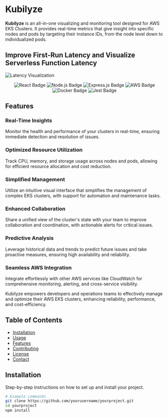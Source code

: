 # Kubilyze

**Kubilyze** is an all-in-one visualizing and monitoring tool designed for AWS EKS Clusters. It provides real-time metrics that give insight into specific nodes and pods by targeting their instance IDs, from the node level down to individualized pods.

## Improve First-Run Latency and Visualize Serverless Function Latency

![Latency Visualization](latency-visualization.png)

<div align="center">
    <img src="https://img.shields.io/badge/React-61DAFB?style=for-the-badge&logo=react&logoColor=white" alt="React Badge"/>
    <img src="https://img.shields.io/badge/Node.js-339933?style=for-the-badge&logo=nodedotjs&logoColor=white" alt="Node.js Badge"/>
    <img src="https://img.shields.io/badge/Express.js-000000?style=for-the-badge&logo=express&logoColor=white" alt="Express.js Badge"/>
    <img src="https://img.shields.io/badge/AWS-232F3E?style=for-the-badge&logo=amazonaws&logoColor=white" alt="AWS Badge"/>
    <img src="https://img.shields.io/badge/Docker-2496ED?style=for-the-badge&logo=docker&logoColor=white" alt="Docker Badge"/>
    <img src="https://img.shields.io/badge/Jest-C21325?style=for-the-badge&logo=jest&logoColor=white" alt="Jest Badge"/>
</div>

## Features

### Real-Time Insights
Monitor the health and performance of your clusters in real-time, ensuring immediate detection and resolution of issues.

### Optimized Resource Utilization
Track CPU, memory, and storage usage across nodes and pods, allowing for efficient resource allocation and cost reduction.

### Simplified Management
Utilize an intuitive visual interface that simplifies the management of complex EKS clusters, with support for automation and maintenance tasks.

### Enhanced Collaboration
Share a unified view of the cluster's state with your team to improve collaboration and coordination, with actionable alerts for critical issues.

### Predictive Analysis
Leverage historical data and trends to predict future issues and take proactive measures, ensuring high availability and reliability.

### Seamless AWS Integration
Integrate effortlessly with other AWS services like CloudWatch for comprehensive monitoring, alerting, and cross-service visibility.

Kubilyze empowers developers and operations teams to effectively manage and optimize their AWS EKS clusters, enhancing reliability, performance, and cost-efficiency.



## Table of Contents

- [Installation](#installation)
- [Usage](#usage)
- [Features](#features)
- [Contributing](#contributing)
- [License](#license)
- [Contact](#contact)

## Installation

Step-by-step instructions on how to set up and install your project.

```bash
# Example commands
git clone https://github.com/yourusername/yourproject.git
cd yourproject
npm install
